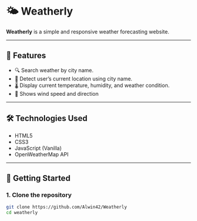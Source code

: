 # 🌤️ Weatherly

**Weatherly** is a simple and responsive weather forecasting website.

---

## 📌 Features

- 🔍 Search weather by city name.
- 📍 Detect user’s current location using city name.
- 🌡️ Display current temperature, humidity, and weather condition.
- 🧭 Shows wind speed and direction

---

## 🛠️ Technologies Used

- HTML5
- CSS3
- JavaScript (Vanilla)
- OpenWeatherMap API

---

## 🚀 Getting Started

### 1. Clone the repository
```bash
git clone https://github.com/Alwin42/Weatherly
cd weatherly
